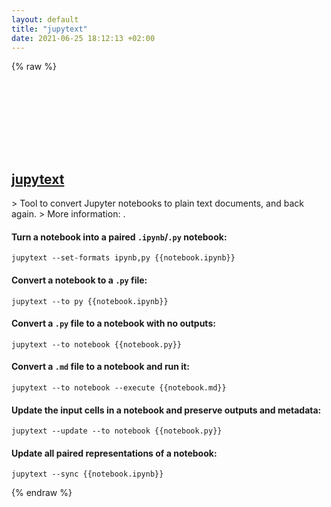 ```yaml
---
layout: default
title: "jupytext"
date: 2021-06-25 18:12:13 +02:00
---
```

{% raw %}
<h2 id="jupytext">
  <a href="/en/common/jupytext.html">jupytext</a> <a href="#jupytext"><svg class="icon">
    <use href="/assets/images/unicode_sprite.svg#link" />
  </svg></a>
</h2>
> Tool to convert Jupyter notebooks to plain text documents, and back again.
> More information: <https://jupytext.readthedocs.io/en/latest/>.

#### Turn a notebook into a paired `.ipynb`/`.py` notebook:
```shell
jupytext --set-formats ipynb,py {{notebook.ipynb}}
```
#### Convert a notebook to a `.py` file:
```shell
jupytext --to py {{notebook.ipynb}}
```
#### Convert a `.py` file to a notebook with no outputs:
```shell
jupytext --to notebook {{notebook.py}}
```
#### Convert a `.md` file to a notebook and run it:
```shell
jupytext --to notebook --execute {{notebook.md}}
```
#### Update the input cells in a notebook and preserve outputs and metadata:
```shell
jupytext --update --to notebook {{notebook.py}}
```
#### Update all paired representations of a notebook:
```shell
jupytext --sync {{notebook.ipynb}}
```
{% endraw %}